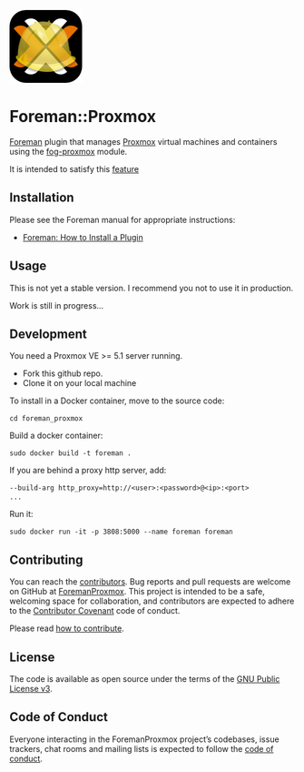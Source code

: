 ![ForemanProxmox](foremanproxmox.png)

# Foreman::Proxmox

[Foreman](http://theforeman.org/) plugin that manages [Proxmox](https://www.proxmox.com/en/proxmox-ve) virtual machines and containers using the [fog-proxmox](https://github.com/tristanrobert/fog-proxmox) module.

It is intended to satisfy this [feature](http://projects.theforeman.org/issues/2186)

## Installation

Please see the Foreman manual for appropriate instructions:

* [Foreman: How to Install a Plugin](http://theforeman.org/manuals/latest/index.html#6.1InstallaPlugin)

## Usage

This is not yet a stable version. I recommend you not to use it in production.

Work is still in progress...

## Development

You need a Proxmox VE >= 5.1 server running.

* Fork this github repo.
* Clone it on your local machine

To install in a Docker container, move to the source code:

```shell
cd foreman_proxmox
```

Build a docker container:

```shell
sudo docker build -t foreman .
```

If you are behind a proxy http server, add:

```shell
--build-arg http_proxy=http://<user>:<password>@<ip>:<port>
...
```

Run it:

```shell
sudo docker run -it -p 3808:5000 --name foreman foreman
```

## Contributing

You can reach the [contributors](CONTRIBUTORS.md).
Bug reports and pull requests are welcome on GitHub at [ForemanProxmox](https://github.com/tristanrobert/foreman_proxmox). This project is intended to be a safe, welcoming space for collaboration, and contributors are expected to adhere to the [Contributor Covenant](http://contributor-covenant.org) code of conduct.

Please read [how to contribute](CONTRIBUTING.md).

## License

The code is available as open source under the terms of the [GNU Public License v3](LICENSE).

## Code of Conduct

Everyone interacting in the ForemanProxmox project’s codebases, issue trackers, chat rooms and mailing lists is expected to follow the [code of conduct](CODE_OF_CONDUCT.md).